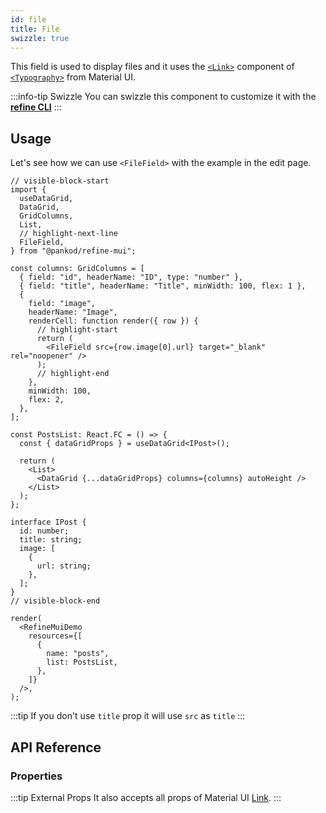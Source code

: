 ```yaml
---
id: file
title: File
swizzle: true
---
```


This field is used to display files and it uses the [`<Link>`](https://mui.com/material-ui/react-link/#main-content) component of [`<Typography>`](https://mui.com/material-ui/react-typography/#main-content) from Material UI.

:::info-tip Swizzle
You can swizzle this component to customize it with the [**refine CLI**](/docs/3.xx.xx/packages/documentation/cli)
:::

## Usage

Let's see how we can use `<FileField>` with the example in the edit page.

```tsx live url=http://localhost:3000/posts previewHeight=340px
// visible-block-start
import {
  useDataGrid,
  DataGrid,
  GridColumns,
  List,
  // highlight-next-line
  FileField,
} from "@pankod/refine-mui";

const columns: GridColumns = [
  { field: "id", headerName: "ID", type: "number" },
  { field: "title", headerName: "Title", minWidth: 100, flex: 1 },
  {
    field: "image",
    headerName: "Image",
    renderCell: function render({ row }) {
      // highlight-start
      return (
        <FileField src={row.image[0].url} target="_blank" rel="noopener" />
      );
      // highlight-end
    },
    minWidth: 100,
    flex: 2,
  },
];

const PostsList: React.FC = () => {
  const { dataGridProps } = useDataGrid<IPost>();

  return (
    <List>
      <DataGrid {...dataGridProps} columns={columns} autoHeight />
    </List>
  );
};

interface IPost {
  id: number;
  title: string;
  image: [
    {
      url: string;
    },
  ];
}
// visible-block-end

render(
  <RefineMuiDemo
    resources={[
      {
        name: "posts",
        list: PostsList,
      },
    ]}
  />,
);
```

:::tip
If you don't use `title` prop it will use `src` as `title`
:::

## API Reference

### Properties

<PropsTable module="@pankod/refine-mui/FileField"/>

:::tip External Props
It also accepts all props of Material UI [Link](https://mui.com/material-ui/react-link/#main-content).
:::

